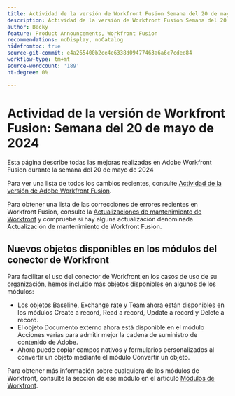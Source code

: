 ```yaml
---
title: Actividad de la versión de Workfront Fusion Semana del 20 de mayo de 2024
description: Actividad de la versión de Workfront Fusion Semana del 20 de mayo de 2024
author: Becky
feature: Product Announcements, Workfront Fusion
recommendations: noDisplay, noCatalog
hidefromtoc: true
source-git-commit: e4a265400b2ce4e6338d09477463a6a6c7cded84
workflow-type: tm+mt
source-wordcount: '189'
ht-degree: 0%

---
```


# Actividad de la versión de Workfront Fusion: Semana del 20 de mayo de 2024

Esta página describe todas las mejoras realizadas en Adobe Workfront Fusion durante la semana del 20 de mayo de 2024

Para ver una lista de todos los cambios recientes, consulte [Actividad de la versión de Adobe Workfront Fusion](../../../product-announcements/product-releases/fusion-release-activity/fusion-release-activity.md).

Para obtener una lista de las correcciones de errores recientes en Workfront Fusion, consulte la [Actualizaciones de mantenimiento de Workfront](https://experienceleague.adobe.com/docs/workfront-known-issues/releases/current-updates.html) y compruebe si hay alguna actualización denominada Actualización de mantenimiento de Workfront Fusion.

## Nuevos objetos disponibles en los módulos del conector de Workfront

Para facilitar el uso del conector de Workfront en los casos de uso de su organización, hemos incluido más objetos disponibles en algunos de los módulos:

* Los objetos Baseline, Exchange rate y Team ahora están disponibles en los módulos Create a record, Read a record, Update a record y Delete a record.
* El objeto Documento externo ahora está disponible en el módulo Acciones varias para admitir mejor la cadena de suministro de contenido de Adobe.
* Ahora puede copiar campos nativos y formularios personalizados al convertir un objeto mediante el módulo Convertir un objeto.

Para obtener más información sobre cualquiera de los módulos de Workfront, consulte la sección de ese módulo en el artículo [Módulos de Workfront](/help/quicksilver/workfront-fusion/apps-and-their-modules/workfront-modules.md).